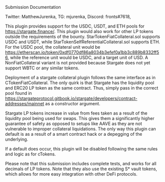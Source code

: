 Submission Documentation

Twitter: MatthewJurenka, TG: mjurenka, Discord: fronts#7618,

This plugin provides support for the USDC, USDT, and ETH pools for
https://stargate.finance/. This plugin would also work for other LP tokens outside
the requirements of the bounty. StarTokenFiatCollateral.sol supports USDC and USDT,
while StarTokenSelfReferentialCollateral.sol supports ETH. For the USDC pool,
the collateral unit would be https://etherscan.io/token/0xdf0770df86a8034b3efef0a1bb3c889b8332ff56,
while the reference unit would be USDC, and a target unit of USD. A
NonFiatCollateral variant is not provided because Stargate does not yet support WBTC
or any similar tokens.

Deployment of a stargate collateral plugin follows the same interface as in
CTokenFiatCollateral. The only quirk is that Stargate has the liquidity pool
and ERC20 LP token as the same contract. Thus, simply pass in the correct pool
found in https://stargateprotocol.gitbook.io/stargate/developers/contract-addresses/mainnet
as a constructor argument.

Stargate LP tokens increase in value from fees taken as a result of the liquidity
pool being used for swaps. This gives them a significantly higher guarantee of safety
as opposed to setups like AAVE as they are not vulnerable to improper collateral liquidations.
The only way this plugin can default is as a result of a smart contract hack or
a depegging of the underlying.

If a default does occur, this plugin will be disabled following the same rules
and logic as for cTokens.

Please note that this submission includes complete tests, and works for all decimals
of LP tokens. Note that they also use the existing S* vault tokens, which allows
for more easy integration with other DeFi protocols.
